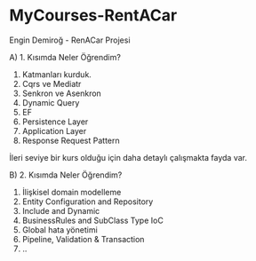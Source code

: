 # MyCourses-RentACar
Engin Demiroğ - RenACar Projesi

A) 1. Kısımda Neler Öğrendim?

1. Katmanları kurduk.
2. Cqrs ve Mediatr
3. Senkron ve Asenkron
4. Dynamic Query
5. EF
6. Persistence Layer
7. Application Layer
8. Response Request Pattern

İleri seviye bir kurs olduğu için daha detaylı çalışmakta fayda var.


B) 2. Kısımda Neler Öğrendim?
1. İlişkisel domain modelleme
2. Entity Configuration and Repository
3. Include and Dynamic
4. BusinessRules and SubClass Type IoC
5. Global hata yönetimi
6. Pipeline, Validation & Transaction
7. ..
